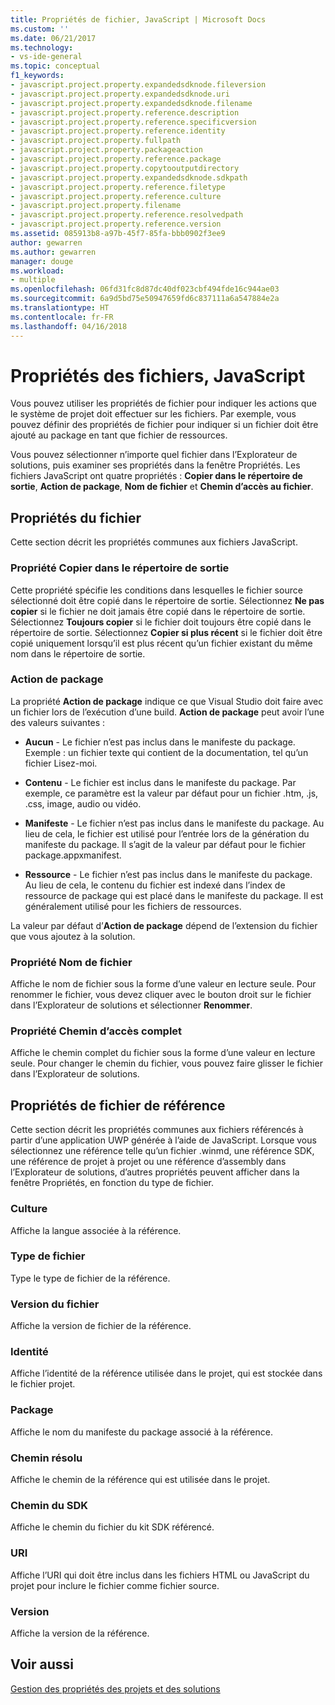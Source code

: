 ```yaml
---
title: Propriétés de fichier, JavaScript | Microsoft Docs
ms.custom: ''
ms.date: 06/21/2017
ms.technology:
- vs-ide-general
ms.topic: conceptual
f1_keywords:
- javascript.project.property.expandedsdknode.fileversion
- javascript.project.property.expandedsdknode.uri
- javascript.project.property.expandedsdknode.filename
- javascript.project.property.reference.description
- javascript.project.property.reference.specificversion
- javascript.project.property.reference.identity
- javascript.project.property.fullpath
- javascript.project.property.packageaction
- javascript.project.property.reference.package
- javascript.project.property.copytooutputdirectory
- javascript.project.property.expandedsdknode.sdkpath
- javascript.project.property.reference.filetype
- javascript.project.property.reference.culture
- javascript.project.property.filename
- javascript.project.property.reference.resolvedpath
- javascript.project.property.reference.version
ms.assetid: 085913b8-a97b-45f7-85fa-bbb0902f3ee9
author: gewarren
ms.author: gewarren
manager: douge
ms.workload:
- multiple
ms.openlocfilehash: 06fd31fc8d87dc40df023cbf494fde16c944ae03
ms.sourcegitcommit: 6a9d5bd75e50947659fd6c837111a6a547884e2a
ms.translationtype: HT
ms.contentlocale: fr-FR
ms.lasthandoff: 04/16/2018
---
```

# <a name="file-properties-javascript"></a>Propriétés des fichiers, JavaScript
Vous pouvez utiliser les propriétés de fichier pour indiquer les actions que le système de projet doit effectuer sur les fichiers. Par exemple, vous pouvez définir des propriétés de fichier pour indiquer si un fichier doit être ajouté au package en tant que fichier de ressources.  

 Vous pouvez sélectionner n’importe quel fichier dans l’Explorateur de solutions, puis examiner ses propriétés dans la fenêtre Propriétés. Les fichiers JavaScript ont quatre propriétés : **Copier dans le répertoire de sortie**, **Action de package**, **Nom de fichier** et **Chemin d’accès au fichier**.  

## <a name="file-properties"></a>Propriétés du fichier  
 Cette section décrit les propriétés communes aux fichiers JavaScript.  

### <a name="copy-to-output-directory-property"></a>Propriété Copier dans le répertoire de sortie  
 Cette propriété spécifie les conditions dans lesquelles le fichier source sélectionné doit être copié dans le répertoire de sortie. Sélectionnez **Ne pas copier** si le fichier ne doit jamais être copié dans le répertoire de sortie. Sélectionnez **Toujours copier** si le fichier doit toujours être copié dans le répertoire de sortie. Sélectionnez **Copier si plus récent** si le fichier doit être copié uniquement lorsqu’il est plus récent qu’un fichier existant du même nom dans le répertoire de sortie.  

### <a name="package-action"></a>Action de package  
 La propriété **Action de package** indique ce que Visual Studio doit faire avec un fichier lors de l’exécution d’une build. **Action de package** peut avoir l’une des valeurs suivantes :  

-   **Aucun** - Le fichier n’est pas inclus dans le manifeste du package. Exemple : un fichier texte qui contient de la documentation, tel qu’un fichier Lisez-moi.  

-   **Contenu** - Le fichier est inclus dans le manifeste du package. Par exemple, ce paramètre est la valeur par défaut pour un fichier .htm, .js, .css, image, audio ou vidéo.  

-   **Manifeste** - Le fichier n’est pas inclus dans le manifeste du package. Au lieu de cela, le fichier est utilisé pour l’entrée lors de la génération du manifeste du package. Il s’agit de la valeur par défaut pour le fichier package.appxmanifest.  

-   **Ressource** - Le fichier n’est pas inclus dans le manifeste du package. Au lieu de cela, le contenu du fichier est indexé dans l’index de ressource de package qui est placé dans le manifeste du package. Il est généralement utilisé pour les fichiers de ressources.  

La valeur par défaut d’**Action de package** dépend de l’extension du fichier que vous ajoutez à la solution.  

### <a name="file-name-property"></a>Propriété Nom de fichier  
 Affiche le nom de fichier sous la forme d’une valeur en lecture seule. Pour renommer le fichier, vous devez cliquer avec le bouton droit sur le fichier dans l’Explorateur de solutions et sélectionner **Renommer**.  

### <a name="full-path-property"></a>Propriété Chemin d’accès complet  
 Affiche le chemin complet du fichier sous la forme d’une valeur en lecture seule. Pour changer le chemin du fichier, vous pouvez faire glisser le fichier dans l’Explorateur de solutions.  

## <a name="reference-file-properties"></a>Propriétés de fichier de référence  
 Cette section décrit les propriétés communes aux fichiers référencés à partir d’une application UWP générée à l’aide de JavaScript. Lorsque vous sélectionnez une référence telle qu’un fichier .winmd, une référence SDK, une référence de projet à projet ou une référence d’assembly dans l’Explorateur de solutions, d’autres propriétés peuvent afficher dans la fenêtre Propriétés, en fonction du type de fichier.  

### <a name="culture"></a>Culture  
 Affiche la langue associée à la référence.  

### <a name="file-type"></a>Type de fichier  
 Type le type de fichier de la référence.  

### <a name="file-version"></a>Version du fichier  
 Affiche la version de fichier de la référence.  

### <a name="identity"></a>Identité  
 Affiche l’identité de la référence utilisée dans le projet, qui est stockée dans le fichier projet.  

### <a name="package"></a>Package  
 Affiche le nom du manifeste du package associé à la référence.  

### <a name="resolved-path"></a>Chemin résolu  
 Affiche le chemin de la référence qui est utilisée dans le projet.  

### <a name="sdk-path"></a>Chemin du SDK  
 Affiche le chemin du fichier du kit SDK référencé.  

### <a name="uri"></a>URI  
 Affiche l’URI qui doit être inclus dans les fichiers HTML ou JavaScript du projet pour inclure le fichier comme fichier source.  

### <a name="version"></a>Version  
 Affiche la version de la référence.  

## <a name="see-also"></a>Voir aussi  
 [Gestion des propriétés des projets et des solutions](../../ide/managing-project-and-solution-properties.md)
